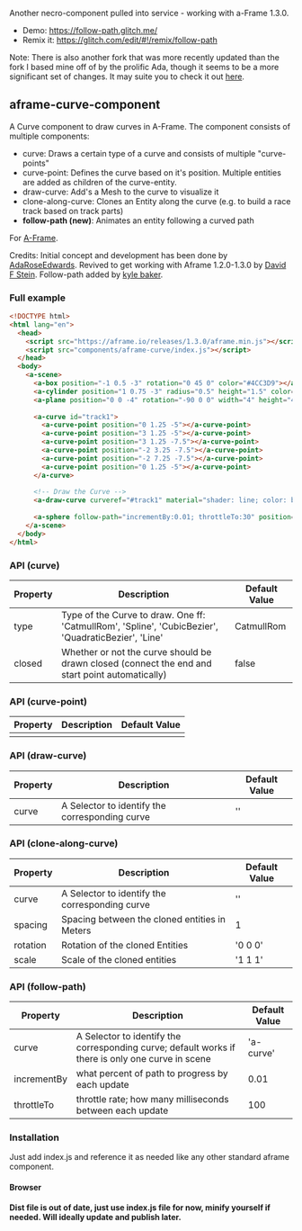 Another necro-component pulled into service - working with a-Frame 1.3.0.

* Demo: https://follow-path.glitch.me/
* Remix it: https://glitch.com/edit/#!/remix/follow-path

Note: There is also another fork that was more recently updated than the fork I based mine off of by the prolific Ada, though it seems to be a more significant set of changes. It may suite you to check it out [here](https://github.com/AdaRoseCannon/aframe-curves).

## aframe-curve-component

A Curve component to draw curves in A-Frame. The component consists of multiple components:

* curve: Draws a certain type of a curve and consists of multiple "curve-points"
* curve-point: Defines the curve based on it's position. Multiple entities are added as children of the curve-entity.
* draw-curve: Add's a Mesh to the curve to visualize it
* clone-along-curve: Clones an Entity along the curve (e.g. to build a race track based on track parts)
* **follow-path (new)**: Animates an entity following a curved path

For [A-Frame](https://aframe.io).

Credits: Initial concept and development has been done by [AdaRoseEdwards](https://github.com/SamsungInternet/a-frame-components/blob/master/dist/curve.js). Revived to get working with Aframe 1.2.0-1.3.0 by [David F Stein](https://github.com/davidfstein/aframe-curve-component). Follow-path added by [kyle baker](kyle.su).

### Full example

```html
<!DOCTYPE html>
<html lang="en">
  <head>
    <script src="https://aframe.io/releases/1.3.0/aframe.min.js"></script>
    <script src="components/aframe-curve/index.js"></script>
  </head>
  <body>
    <a-scene>      
      <a-box position="-1 0.5 -3" rotation="0 45 0" color="#4CC3D9"></a-box>
      <a-cylinder position="1 0.75 -3" radius="0.5" height="1.5" color="#FFC65D"></a-cylinder>
      <a-plane position="0 0 -4" rotation="-90 0 0" width="4" height="4" color="#7BC8A4"></a-plane>
      
      <a-curve id="track1">
        <a-curve-point position="0 1.25 -5"></a-curve-point>
        <a-curve-point position="3 1.25 -5"></a-curve-point>
        <a-curve-point position="3 1.25 -7.5"></a-curve-point>
        <a-curve-point position="-2 3.25 -7.5"></a-curve-point>
        <a-curve-point position="-2 7.25 -7.5"></a-curve-point>
        <a-curve-point position="0 1.25 -5"></a-curve-point>
      </a-curve>
    
      <!-- Draw the Curve -->
      <a-draw-curve curveref="#track1" material="shader: line; color: blue;"></a-draw-curve>
      
      <a-sphere follow-path="incrementBy:0.01; throttleTo:30" position="0 1.25 -5" radius="1.25" color="#EF2D5E"></a-sphere>
    </a-scene>
  </body>
</html>

```

### API (curve)

| Property | Description | Default Value |
| -------- | ----------- | ------------- |
| type         | Type of the Curve to draw. One ff: 'CatmullRom', 'Spline', 'CubicBezier', 'QuadraticBezier', 'Line'            | CatmullRom              |
| closed         | Whether or not the curve should be drawn closed (connect the end and start point automatically)           | false              |

### API (curve-point)

| Property | Description | Default Value |
| -------- | ----------- | ------------- |
|          |             |               |

### API (draw-curve)

| Property | Description | Default Value |
| -------- | ----------- | ------------- |
| curve         | A Selector to identify the corresponding curve            | ''              |

### API (clone-along-curve)

| Property | Description | Default Value |
| -------- | ----------- | ------------- |
| curve         | A Selector to identify the corresponding curve            | ''              |
| spacing         | Spacing between the cloned entities in Meters            | 1              |
| rotation         | Rotation of the cloned Entities            | '0 0 0'              |
| scale         | Scale of the cloned entities            | '1 1 1'              |


### API (follow-path)

| Property | Description | Default Value |
| -------- | ----------- | ------------- |
| curve         | A Selector to identify the corresponding curve; default works if there is only one curve in scene            | 'a-curve'              |
| incrementBy         | what percent of path to progress by each update            | 0.01              |
| throttleTo         | throttle rate; how many milliseconds between each update            | 100              |

### Installation

Just add index.js and reference it as needed like any other standard aframe component.

#### Browser

**Dist file is out of date, just use index.js file for now, minify yourself if needed. Will ideally update and publish later.**
